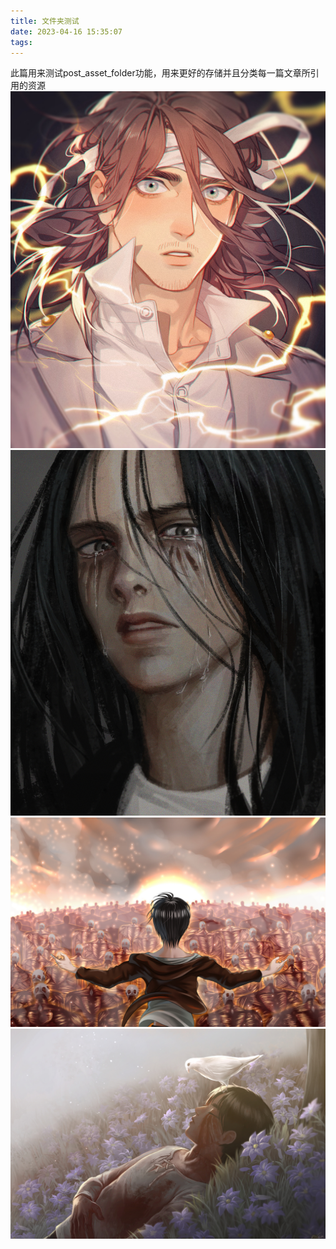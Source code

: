 ```yaml
---
title: 文件夹测试
date: 2023-04-16 15:35:07
tags:
---
```

此篇用来测试post_asset_folder功能，用来更好的存储并且分类每一篇文章所引用的资源
![](文件夹测试/001.JPG)
![](文件夹测试/002.JPG)
![](文件夹测试/003.JPG)
![](文件夹测试/004.JPG)